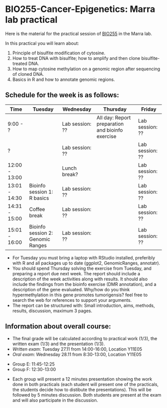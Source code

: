 # BIO255-Cancer-Epigenetics: Marra lab practical

Here is the material for the practical session of [BIO255](https://studentservices.uzh.ch/uzh/anonym/vvz/index.html#/details/2018/003/SM/50712158) in the Marra lab.

In this practical you will learn about:

1. Principle of bisulfite modification of cytosine.
2. How to treat DNA with bisulfite; how to amplify and then clone bisulfite-treated DNA.
3. How to map cytosine methylation on a genomic region after sequencing of cloned DNA.
4. Basics in R and how to annotate genomic regions.

## Schedule for the week is as follows:

|Time     |Tuesday|Wednesday|Thursday|Friday|
|-------------|---|---|---|---|
|9:00 - ?     || Lab session: ??|All day: Report preparation and bioinfo exercise| Lab session: ??|
| ?           || Lab session: ??||Lab session: ??|
|12:00 - 13:00|| Lunch break?   ||Lab session: ??|
|13:01 - 14:30|Bioinfo session 1: R basics|Lab session: ?? ||Lab session: ??|
|14:31 - 15:00|Coffee break|Lab session: ?? ||Lab session: ??|
|15:01 - 16:00|Bioinfo session 2: Genomic Ranges|Lab session: ?? ||Lab session: ??|

* For Tuesday you must bring a laptop with RStudio installed, preferibly with R and all packages up to date (ggplot2, GenomicRanges, annotatr).
* You should spend Thursday solving the exercise from Tuesday, and preparing a report due next week. The report should include a description of the week activities along with results. It should also include the findings from the bioinfo exercise (DMR annotation), and a description of the gene evaluated. Why/how do you think hypermethylation in this gene promotes tumorigensis? feel free to search the web for references to support your arguments. 
* The report can be structured with: Small introduction, aims, methods, results, discussion, maximum 3 pages.

## Information about overall course:
* The final grade will be calculated according to practical work (1/3), the written exam (1/3) and the presentation (1/3). 
* *Written exam*: Tuesday 27.11 from 14:00-16:00, Location Y11E05
* *Oral exam*: Wednesday 28.11 from 8:30-13:00, Location Y11E05
 - Group E: 11:45-12:25 
 - Group F: 12:30-13:00 
* Each group will present a 12 minutes presentation showing the work done in both practicals (each student will present one of the practicals, the students decide how to distibute the presentations). This will be followed by 5 minutes discussion. Both students are present at the exam and will also participate in the discussion.
